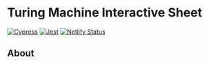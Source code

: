 # Turing Machine Interactive Sheet

[![Cypress](https://github.com/accuzyle/turing-machine-interactive-sheet/actions/workflows/cypress.yml/badge.svg)](https://github.com/accuzyle/turing-machine-interactive-sheet/actions/workflows/cypress.yml)
[![Jest](https://github.com/accuzyle/turing-machine-interactive-sheet/actions/workflows/jest.yml/badge.svg)](https://github.com/accuzyle/turing-machine-interactive-sheet/actions/workflows/jest.yml)
[![Netlify Status](https://api.netlify.com/api/v1/badges/d0488dea-2e43-40f7-bb89-6675803a1926/deploy-status)](https://app.netlify.com/sites/turing-machine-interative-sheet/deploys)

## About
